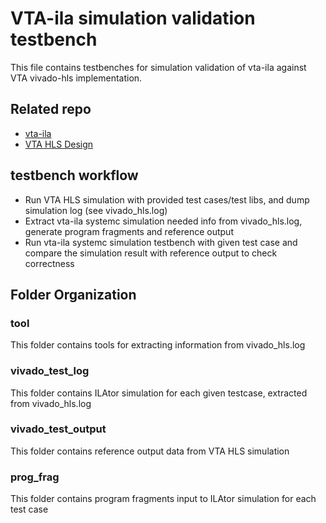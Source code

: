 # VTA-ila simulation validation testbench
This file contains testbenches for simulation validation of vta-ila against VTA vivado-hls implementation.

## Related repo
- [vta-ila](https://github.com/LeeOHzzZ/vta-ila)
- [VTA HLS Design](https://github.com/apache/incubator-tvm-vta/tree/master/hardware/xilinx)

## testbench workflow
- Run VTA HLS simulation with provided test cases/test libs, and dump simulation log (see vivado_hls.log)
- Extract vta-ila systemc simulation needed info from vivado_hls.log, generate program fragments and reference output
- Run vta-ila systemc simulation testbench with given test case and compare the simulation result with reference output to check correctness

## Folder Organization
### tool
This folder contains tools for extracting information from vivado_hls.log
### vivado_test_log
This folder contains ILAtor simulation for each given testcase, extracted from vivado_hls.log
### vivado_test_output
This folder contains reference output data from VTA HLS simulation
### prog_frag
This folder contains program fragments input to ILAtor simulation for each test case
